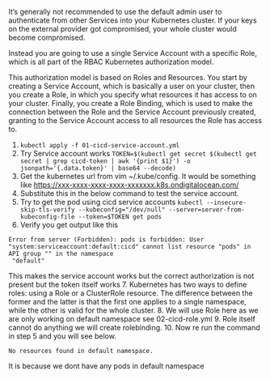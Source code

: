 It’s generally not recommended to use the default admin user to authenticate from other Services into your Kubernetes cluster. If your keys on the external provider got compromised, your whole cluster would become compromised.

Instead you are going to use a single Service Account with a specific Role, which is all part of the RBAC Kubernetes authorization model.

This authorization model is based on Roles and Resources. You start by creating a Service Account, which is basically a user on your cluster, then you create a Role, in which you specify what resources it has access to on your cluster. Finally, you create a Role Binding, which is used to make the connection between the Role and the Service Account previously created, granting to the Service Account access to all resources the Role has access to.

1. ```kubectl apply -f 01-cicd-service-account.yml```
2. Try Service account works
```TOKEN=$(kubectl get secret $(kubectl get secret | grep cicd-token | awk '{print $1}') -o jsonpath='{.data.token}' | base64 --decode)```
3. Get the kubernetes url from vim ~/.kube/config. It would be something like https://xxx-xxxx-xxxx-xxxx-xxxxxxx.k8s.ondigitalocean.com/
4. Substitute this in the below command to test the service account.
5. Try to get the pod using cicd service accounts
```kubectl --insecure-skip-tls-verify --kubeconfig="/dev/null" --server=server-from-kubeconfig-file --token=$TOKEN get pods```
6. Verify you get output like this
```
Error from server (Forbidden): pods is forbidden: User "system:serviceaccount:default:cicd" cannot list resource "pods" in API group "" in the namespace
 "default"
```
This makes the service account works but the correct authorization is not present but the token itself works
7. Kubernetes has two ways to define roles: using a Role or a ClusterRole resource. The difference between the former and the latter is that the first one applies to a single namespace, while the other is valid for the whole cluster.
8. We will use Role here as we are only working on default namespace see 02-cicd-role.yml
9. Role itself cannot do anything we will create rolebinding.
10. Now re run the command in step 5 and you will see below.
```
No resources found in default namespace.
```
It is because we dont have any pods in default namespace